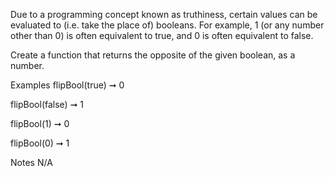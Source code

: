 Due to a programming concept known as truthiness, certain values can be evaluated to (i.e. take the place of) booleans. For example, 1 (or any number other than 0) is often equivalent to true, and 0 is often equivalent to false.

Create a function that returns the opposite of the given boolean, as a number.

Examples
flipBool(true) ➞ 0

flipBool(false) ➞ 1

flipBool(1) ➞ 0

flipBool(0) ➞ 1

Notes
N/A